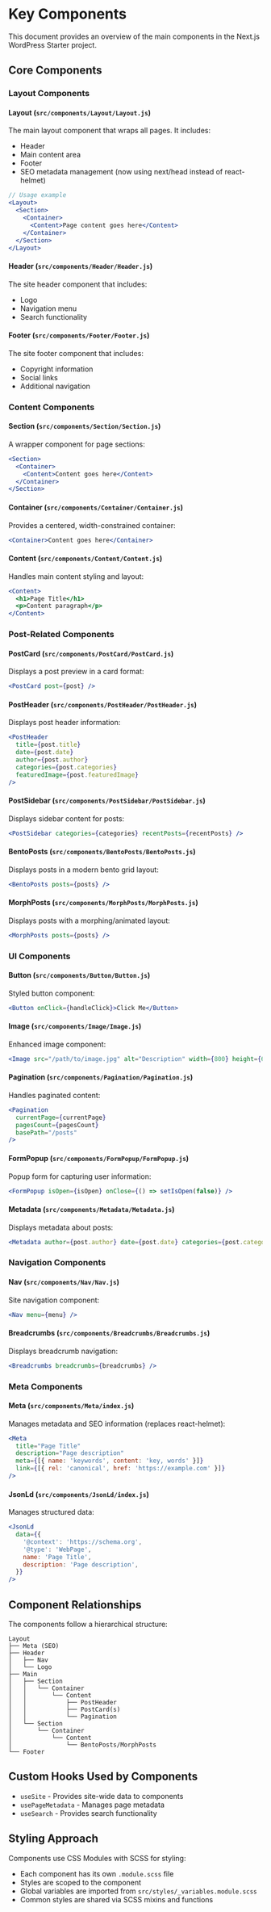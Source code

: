 # Key Components

This document provides an overview of the main components in the Next.js WordPress Starter project.

## Core Components

### Layout Components

#### Layout (`src/components/Layout/Layout.js`)

The main layout component that wraps all pages. It includes:

- Header
- Main content area
- Footer
- SEO metadata management (now using next/head instead of react-helmet)

```jsx
// Usage example
<Layout>
  <Section>
    <Container>
      <Content>Page content goes here</Content>
    </Container>
  </Section>
</Layout>
```

#### Header (`src/components/Header/Header.js`)

The site header component that includes:

- Logo
- Navigation menu
- Search functionality

#### Footer (`src/components/Footer/Footer.js`)

The site footer component that includes:

- Copyright information
- Social links
- Additional navigation

### Content Components

#### Section (`src/components/Section/Section.js`)

A wrapper component for page sections:

```jsx
<Section>
  <Container>
    <Content>Content goes here</Content>
  </Container>
</Section>
```

#### Container (`src/components/Container/Container.js`)

Provides a centered, width-constrained container:

```jsx
<Container>Content goes here</Container>
```

#### Content (`src/components/Content/Content.js`)

Handles main content styling and layout:

```jsx
<Content>
  <h1>Page Title</h1>
  <p>Content paragraph</p>
</Content>
```

### Post-Related Components

#### PostCard (`src/components/PostCard/PostCard.js`)

Displays a post preview in a card format:

```jsx
<PostCard post={post} />
```

#### PostHeader (`src/components/PostHeader/PostHeader.js`)

Displays post header information:

```jsx
<PostHeader
  title={post.title}
  date={post.date}
  author={post.author}
  categories={post.categories}
  featuredImage={post.featuredImage}
/>
```

#### PostSidebar (`src/components/PostSidebar/PostSidebar.js`)

Displays sidebar content for posts:

```jsx
<PostSidebar categories={categories} recentPosts={recentPosts} />
```

#### BentoPosts (`src/components/BentoPosts/BentoPosts.js`)

Displays posts in a modern bento grid layout:

```jsx
<BentoPosts posts={posts} />
```

#### MorphPosts (`src/components/MorphPosts/MorphPosts.js`)

Displays posts with a morphing/animated layout:

```jsx
<MorphPosts posts={posts} />
```

### UI Components

#### Button (`src/components/Button/Button.js`)

Styled button component:

```jsx
<Button onClick={handleClick}>Click Me</Button>
```

#### Image (`src/components/Image/Image.js`)

Enhanced image component:

```jsx
<Image src="/path/to/image.jpg" alt="Description" width={800} height={600} />
```

#### Pagination (`src/components/Pagination/Pagination.js`)

Handles paginated content:

```jsx
<Pagination
  currentPage={currentPage}
  pagesCount={pagesCount}
  basePath="/posts"
/>
```

#### FormPopup (`src/components/FormPopup/FormPopup.js`)

Popup form for capturing user information:

```jsx
<FormPopup isOpen={isOpen} onClose={() => setIsOpen(false)} />
```

#### Metadata (`src/components/Metadata/Metadata.js`)

Displays metadata about posts:

```jsx
<Metadata author={post.author} date={post.date} categories={post.categories} />
```

### Navigation Components

#### Nav (`src/components/Nav/Nav.js`)

Site navigation component:

```jsx
<Nav menu={menu} />
```

#### Breadcrumbs (`src/components/Breadcrumbs/Breadcrumbs.js`)

Displays breadcrumb navigation:

```jsx
<Breadcrumbs breadcrumbs={breadcrumbs} />
```

### Meta Components

#### Meta (`src/components/Meta/index.js`)

Manages metadata and SEO information (replaces react-helmet):

```jsx
<Meta
  title="Page Title"
  description="Page description"
  meta={[{ name: 'keywords', content: 'key, words' }]}
  link={[{ rel: 'canonical', href: 'https://example.com' }]}
/>
```

#### JsonLd (`src/components/JsonLd/index.js`)

Manages structured data:

```jsx
<JsonLd
  data={{
    '@context': 'https://schema.org',
    '@type': 'WebPage',
    name: 'Page Title',
    description: 'Page description',
  }}
/>
```

## Component Relationships

The components follow a hierarchical structure:

```
Layout
├── Meta (SEO)
├── Header
│   ├── Nav
│   └── Logo
├── Main
│   ├── Section
│   │   └── Container
│   │       └── Content
│   │           ├── PostHeader
│   │           ├── PostCard(s)
│   │           └── Pagination
│   └── Section
│       └── Container
│           └── Content
│               └── BentoPosts/MorphPosts
└── Footer
```

## Custom Hooks Used by Components

- `useSite` - Provides site-wide data to components
- `usePageMetadata` - Manages page metadata
- `useSearch` - Provides search functionality

## Styling Approach

Components use CSS Modules with SCSS for styling:

- Each component has its own `.module.scss` file
- Styles are scoped to the component
- Global variables are imported from `src/styles/_variables.module.scss`
- Common styles are shared via SCSS mixins and functions

